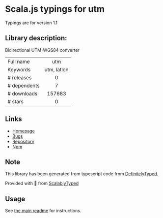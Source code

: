 
# Scala.js typings for utm

Typings are for version 1.1

## Library description:
Bidirectional UTM-WGS84 converter

|                    |                 |
| ------------------ | :-------------: |
| Full name          | utm |
| Keywords           | utm, latlon |
| # releases         | 0 |
| # dependents       | 7 |
| # downloads        | 157683 |
| # stars            | 0 |

## Links
- [Homepage](https://github.com/timothygu/utm#readme)
- [Bugs](https://github.com/timothygu/utm/issues)
- [Repository](https://github.com/timothygu/utm)
- [Npm](https://www.npmjs.com/package/utm)
    


## Note
This library has been generated from typescript code from [DefinitelyTyped](https://definitelytyped.org).

Provided with :purple_heart: from [ScalablyTyped](https://github.com/oyvindberg/ScalablyTyped)

## Usage
See [the main readme](../../readme.md) for instructions.


